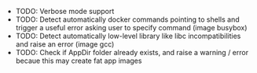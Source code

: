 * TODO: Verbose mode support
* TODO: Detect automatically docker commands pointing to shells and trigger a useful error asking user to specify command (image busybox)
* TODO: Detect automatically low-level library like libc incompatibilities and raise an error (image gcc)
* TODO: Check if AppDir folder already exists, and raise a warning / error becaue this may create fat app images

